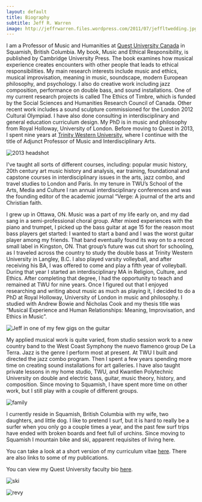 ```yaml
---
layout: default
title: Biography
subtitle: Jeff R. Warren
image: http://jeffrwarren.files.wordpress.com/2011/07/jeffltwedding.jpg?w=300&h=200
---
```


I am a Professor of Music and Humanities at [Quest University Canada](www.questu.ca) in Squamish, British Columbia. My book, Music and Ethical Responsibility, is published by Cambridge University Press. The book examines how musical experience creates encounters with other people that leads to ethical responsibilities. My main research interests include music and ethics, musical improvisation, meaning in music, soundscape, modern European philosophy, and psychology. I also do creative work including jazz composition, performance on double bass, and sound installations. One of my current research projects is called The Ethics of Timbre, which is funded by the Social Sciences and Humanities Research Council of Canada. Other recent work includes a sound sculpture commissioned for the London 2012 Cultural Olympiad. I have also done consulting in interdisciplinary and general education curriculum design. My PhD is in music and philosophy from Royal Holloway, University of London. Before moving to Quest in 2013, I spent nine years at [Trinity Western University](http://twu.ca/directory/faculty/jeff-warren.html), where I continue with the title of Adjunct Professor of Music and Interdisciplinary Arts.

![2013 headshot](http://jeffrwarren.files.wordpress.com/2013/08/photo-1.jpg?w=288&h=288 )

I've taught all sorts of different courses, including: popular music history, 20th century art music history and analysis, ear training, foundational and capstone courses in interdisciplinary issues in the arts, jazz combo, and travel studies to London and Paris. In my tenure in TWU’s School of the Arts, Media and Culture I ran annual interdisciplinary conferences and was the founding editor of the academic journal “Verge: A journal of the arts and Christian faith.

I grew up in Ottawa, ON. Music was a part of my life early on, and my dad sang in a semi-professional choral group. After mixed experiences with the piano and trumpet, I picked up the bass guitar at age 15 for the reason most bass players get started: I wanted to start a band and I was the worst guitar player among my friends. That band eventually found its way on to a record small label in Kingston, ON. That group’s future was cut short for schooling, as I traveled across the country to study the double bass at Trinity Western University in Langley, B.C. I also played varsity volleyball, and after receiving his BA, I was offered to come and play a fifth year of volleyball. During that year I started an interdisciplinary MA in Religion, Culture, and Ethics. After completing that degree, I had the opportunity to teach and remained at TWU for nine years. Once I figured out that I enjoyed researching and writing about music as much as playing it, I decided to do a PhD at Royal Holloway, University of London in music and philosophy. I studied with Andrew Bowie and Nicholas Cook and my thesis title was “Musical Experience and Human Relationships: Meaning, Improvisation, and Ethics in Music”.

![Jeff in one of my few gigs on the guitar](http://jeffrwarren.files.wordpress.com/2011/07/jeffltwedding.jpg?w=300&h=200)

My applied musical work is quite varied, from studio session work to a new country band to the West Coast Symphony the nuevo flamenco group De La Terra. Jazz is the genre I perform most at present. At TWU I built and directed the jazz combo program. Then I spent a few years spending more time on creating sound installations for art galleries. I have also taught private lessons in my home studio, TWU, and Kwantlen Polytechnic University on double and electric bass, guitar, music theory, history, and composition. Since moving to Squamish, I have spent more time on other work, but I still play with a couple of different groups.

![family](https://jeffrwarren.github.io/images/fam.jpg)

I currently reside in Squamish, British Columbia with my wife, two daughters, and little dog. I like to pretend I surf, but it is hard to really be a surfer when you only go a couple times a year, and the past few surf trips have ended with broken boards and feet full of urchins. Since moving to Squamish I mountain bike and ski, apparent requisites of living here.

You can take a look at a short version of my curriculum vitae [here](http://jeffwarren.github.io/cvjeff). There are also links to some of my publications.

You can view my Quest University faculty bio [here](http://www.questu.ca/academics/faculty/jeff_warren.php).

![ski](https://jeffrwarren.github.io/images/ski.jpg)

![revy](https://jeffrwarren.github.io/images/revy.jpg)

